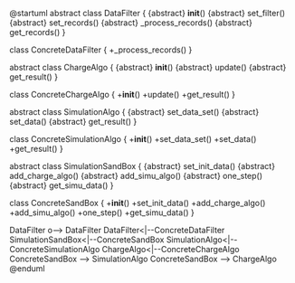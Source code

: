 @startuml
abstract class DataFilter {
    {abstract} __init__()
    {abstract} set_filter()
    {abstract} set_records()
    {abstract} _process_records()
    {abstract} get_records()
}

class ConcreteDataFilter {
    +_process_records()
}

abstract class ChargeAlgo {
    {abstract} __init__()
    {abstract} update()
    {abstract} get_result()
}

class ConcreteChargeAlgo {
    +__init__()
    +update()
    +get_result()
}

abstract class SimulationAlgo {
    {abstract} set_data_set()
    {abstract} set_data()
    {abstract} get_result()
}

class ConcreteSimulationAlgo {
    +__init__()
    +set_data_set()
    +set_data()
    +get_result()
}

abstract class SimulationSandBox {
    {abstract} set_init_data()
    {abstract} add_charge_algo()
    {abstract} add_simu_algo()
    {abstract} one_step()
    {abstract} get_simu_data()
}

class ConcreteSandBox {
    +__init__()
    +set_init_data()
    +add_charge_algo()
    +add_simu_algo()
    +one_step()
    +get_simu_data()
}

DataFilter o--> DataFilter
DataFilter<|--ConcreteDataFilter
SimulationSandBox<|--ConcreteSandBox
SimulationAlgo<|--ConcreteSimulationAlgo
ChargeAlgo<|--ConcreteChargeAlgo
ConcreteSandBox --> SimulationAlgo
ConcreteSandBox --> ChargeAlgo
@enduml